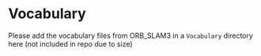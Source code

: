 # Vocabulary

Please add the vocabulary files from ORB_SLAM3 in a `Vocabulary` directory here (not included in repo due to size)
